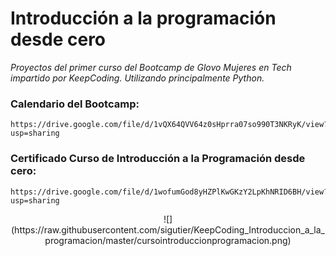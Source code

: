 # Introducción a la programación desde cero
_Proyectos del primer curso del Bootcamp de Glovo Mujeres en Tech impartido por KeepCoding. Utilizando principalmente Python._

### Calendario del Bootcamp:
```
https://drive.google.com/file/d/1vQX64QVV64z0sHprra07so990T3NKRyK/view?usp=sharing
```
### Certificado Curso de Introducción a la Programación desde cero:
```
https://drive.google.com/file/d/1wofumGod8yHZPlKwGKzY2LpKhNRID6BH/view?usp=sharing
```
  <p align="center">
  ![](https://raw.githubusercontent.com/sigutier/KeepCoding_Introduccion_a_la_programacion/master/cursointroduccionprogramacion.png)
  </p>
  
